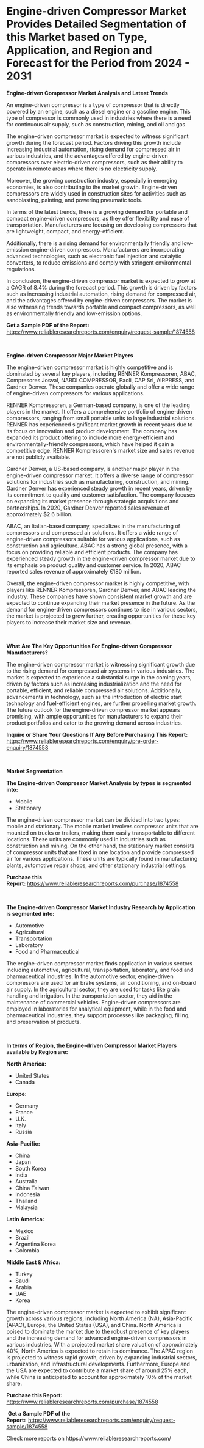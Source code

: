 <p><h1>Engine-driven Compressor Market Provides Detailed Segmentation of this Market based on Type, Application, and Region and Forecast for the Period from 2024 - 2031</h1></p><p><strong>Engine-driven Compressor Market Analysis and Latest Trends</strong></p>
<p><p>An engine-driven compressor is a type of compressor that is directly powered by an engine, such as a diesel engine or a gasoline engine. This type of compressor is commonly used in industries where there is a need for continuous air supply, such as construction, mining, and oil and gas.</p><p>The engine-driven compressor market is expected to witness significant growth during the forecast period. Factors driving this growth include increasing industrial automation, rising demand for compressed air in various industries, and the advantages offered by engine-driven compressors over electric-driven compressors, such as their ability to operate in remote areas where there is no electricity supply.</p><p>Moreover, the growing construction industry, especially in emerging economies, is also contributing to the market growth. Engine-driven compressors are widely used in construction sites for activities such as sandblasting, painting, and powering pneumatic tools.</p><p>In terms of the latest trends, there is a growing demand for portable and compact engine-driven compressors, as they offer flexibility and ease of transportation. Manufacturers are focusing on developing compressors that are lightweight, compact, and energy-efficient.</p><p>Additionally, there is a rising demand for environmentally friendly and low-emission engine-driven compressors. Manufacturers are incorporating advanced technologies, such as electronic fuel injection and catalytic converters, to reduce emissions and comply with stringent environmental regulations.</p><p>In conclusion, the engine-driven compressor market is expected to grow at a CAGR of 8.4% during the forecast period. This growth is driven by factors such as increasing industrial automation, rising demand for compressed air, and the advantages offered by engine-driven compressors. The market is also witnessing trends towards portable and compact compressors, as well as environmentally friendly and low-emission options.</p></p>
<p><strong>Get a Sample PDF of the Report:&nbsp;</strong> <a href="https://www.reliableresearchreports.com/enquiry/request-sample/1874558">https://www.reliableresearchreports.com/enquiry/request-sample/1874558</a></p>
<p>&nbsp;</p>
<p><strong>Engine-driven Compressor Major Market Players</strong></p>
<p><p>The engine-driven compressor market is highly competitive and is dominated by several key players, including RENNER Kompressoren, ABAC, Compresores Josval, NARDI COMPRESSOR, Paoli, CAP Srl, AIRPRESS, and Gardner Denver. These companies operate globally and offer a wide range of engine-driven compressors for various applications.</p><p>RENNER Kompressoren, a German-based company, is one of the leading players in the market. It offers a comprehensive portfolio of engine-driven compressors, ranging from small portable units to large industrial solutions. RENNER has experienced significant market growth in recent years due to its focus on innovation and product development. The company has expanded its product offering to include more energy-efficient and environmentally-friendly compressors, which have helped it gain a competitive edge. RENNER Kompressoren's market size and sales revenue are not publicly available.</p><p>Gardner Denver, a US-based company, is another major player in the engine-driven compressor market. It offers a diverse range of compressor solutions for industries such as manufacturing, construction, and mining. Gardner Denver has experienced steady growth in recent years, driven by its commitment to quality and customer satisfaction. The company focuses on expanding its market presence through strategic acquisitions and partnerships. In 2020, Gardner Denver reported sales revenue of approximately $2.6 billion.</p><p>ABAC, an Italian-based company, specializes in the manufacturing of compressors and compressed air solutions. It offers a wide range of engine-driven compressors suitable for various applications, such as construction and agriculture. ABAC has a strong global presence, with a focus on providing reliable and efficient products. The company has experienced steady growth in the engine-driven compressor market due to its emphasis on product quality and customer service. In 2020, ABAC reported sales revenue of approximately €180 million.</p><p>Overall, the engine-driven compressor market is highly competitive, with players like RENNER Kompressoren, Gardner Denver, and ABAC leading the industry. These companies have shown consistent market growth and are expected to continue expanding their market presence in the future. As the demand for engine-driven compressors continues to rise in various sectors, the market is projected to grow further, creating opportunities for these key players to increase their market size and revenue.</p></p>
<p>&nbsp;</p>
<p><strong>What Are The Key Opportunities For Engine-driven Compressor Manufacturers?</strong></p>
<p><p>The engine-driven compressor market is witnessing significant growth due to the rising demand for compressed air systems in various industries. The market is expected to experience a substantial surge in the coming years, driven by factors such as increasing industrialization and the need for portable, efficient, and reliable compressed air solutions. Additionally, advancements in technology, such as the introduction of electric start technology and fuel-efficient engines, are further propelling market growth. The future outlook for the engine-driven compressor market appears promising, with ample opportunities for manufacturers to expand their product portfolios and cater to the growing demand across industries.</p></p>
<p><strong>Inquire or Share Your Questions If Any Before Purchasing This Report:</strong> <a href="https://www.reliableresearchreports.com/enquiry/pre-order-enquiry/1874558">https://www.reliableresearchreports.com/enquiry/pre-order-enquiry/1874558</a></p>
<p>&nbsp;</p>
<p><strong>Market Segmentation</strong></p>
<p><strong>The Engine-driven Compressor Market Analysis by types is segmented into:</strong></p>
<p><ul><li>Mobile</li><li>Stationary</li></ul></p>
<p><p>The engine-driven compressor market can be divided into two types: mobile and stationary. The mobile market involves compressor units that are mounted on trucks or trailers, making them easily transportable to different locations. These units are commonly used in industries such as construction and mining. On the other hand, the stationary market consists of compressor units that are fixed in one location and provide compressed air for various applications. These units are typically found in manufacturing plants, automotive repair shops, and other stationary industrial settings.</p></p>
<p><strong>Purchase this Report:&nbsp;</strong><a href="https://www.reliableresearchreports.com/purchase/1874558">https://www.reliableresearchreports.com/purchase/1874558</a></p>
<p>&nbsp;</p>
<p><strong>The Engine-driven Compressor Market Industry Research by Application is segmented into:</strong></p>
<p><ul><li>Automotive</li><li>Agricultural</li><li>Transportation</li><li>Laboratory</li><li>Food and Pharmaceutical</li></ul></p>
<p><p>The engine-driven compressor market finds application in various sectors including automotive, agricultural, transportation, laboratory, and food and pharmaceutical industries. In the automotive sector, engine-driven compressors are used for air brake systems, air conditioning, and on-board air supply. In the agricultural sector, they are used for tasks like grain handling and irrigation. In the transportation sector, they aid in the maintenance of commercial vehicles. Engine-driven compressors are employed in laboratories for analytical equipment, while in the food and pharmaceutical industries, they support processes like packaging, filling, and preservation of products.</p></p>
<p>&nbsp;</p>
<p><strong>In terms of Region, the Engine-driven Compressor Market Players available by Region are:</strong></p>
<p>
    <p> <strong> North America: </strong>
        <ul>
            <li>United States</li>
            <li>Canada</li>
        </ul>
        </p> 
    <p> <strong> Europe: </strong>
        <ul>
            <li>Germany</li>
            <li>France</li>
            <li>U.K.</li>
            <li>Italy</li>
            <li>Russia</li>
        </ul>
        </p> 
    <p> <strong> Asia-Pacific: </strong>
        <ul>
            <li>China</li>
            <li>Japan</li>
            <li>South Korea</li>
            <li>India</li>
            <li>Australia</li>
            <li>China Taiwan</li>
            <li>Indonesia</li>
            <li>Thailand</li>
            <li>Malaysia</li>
        </ul>
        </p> 
    <p> <strong> Latin America: </strong>
        <ul>
            <li>Mexico</li>
            <li>Brazil</li>
            <li>Argentina Korea</li>
            <li>Colombia</li>
        </ul>
        </p> 
    <p> <strong> Middle East & Africa: </strong>
        <ul>
            <li>Turkey</li>
            <li>Saudi</li>
            <li>Arabia</li>
            <li>UAE</li>
            <li>Korea</li>
        </ul>
    </p>
    </p>
<p><p>The engine-driven compressor market is expected to exhibit significant growth across various regions, including North America (NA), Asia-Pacific (APAC), Europe, the United States (USA), and China. North America is poised to dominate the market due to the robust presence of key players and the increasing demand for advanced engine-driven compressors in various industries. With a projected market share valuation of approximately 40%, North America is expected to retain its dominance. The APAC region is projected to witness rapid growth, driven by expanding industrial sectors, urbanization, and infrastructural developments. Furthermore, Europe and the USA are expected to contribute a market share of around 25% each, while China is anticipated to account for approximately 10% of the market share.</p></p>
<p><strong>Purchase this Report: </strong><a href="https://www.reliableresearchreports.com/purchase/1874558">https://www.reliableresearchreports.com/purchase/1874558</a></p>
<p>&nbsp;<strong>Get a Sample PDF of the Report:&nbsp;&nbsp;</strong><a href="https://www.reliableresearchreports.com/enquiry/request-sample/1874558">https://www.reliableresearchreports.com/enquiry/request-sample/1874558</a></p>
<p><strong></strong></p>
<p>Check more reports on https://www.reliableresearchreports.com/</p>